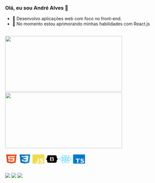 ### Olá, eu sou André Alves 👋

- 🔭 Desenvolvo aplicações web com foco no front-end.
- 🌱 No momento estou aprimorando minhas habilidades com React.js

<br>
<div>
  <a href="https://github.com/andallves">
    <img width="380em" height="180em" src="https://github-readme-stats.vercel.app/api?username=andallves&count_private=true&show_icons=true&theme=tokyonighte">
    <img width="380em" height="180em" src="https://github-readme-stats.vercel.app/api/top-langs/?username=andallves&count_private=true&show_icons=true&theme=tokyonight&hide_progress=true">
  </a>
</div>

<div style="display: inline_block; margin: 0 auto"><br>
  <img align="center" alt="And-HTML" height="30" width="40" src="https://raw.githubusercontent.com/devicons/devicon/master/icons/html5/html5-original.svg">
  <img align="center" alt="And-CSS" height="30" width="40" src="https://raw.githubusercontent.com/devicons/devicon/master/icons/css3/css3-original.svg">    
  <img align="center" alt="And-Js" height="30" width="40" src="https://raw.githubusercontent.com/devicons/devicon/master/icons/javascript/javascript-plain.svg">
  <img align="center" alt="And-Ts" height="30" width="40" src="https://raw.githubusercontent.com/devicons/devicon/master/icons/bootstrap/bootstrap-plain.svg">
  <img align="center" alt="And-React" height="30" width="40" src="https://raw.githubusercontent.com/devicons/devicon/master/icons/react/react-original.svg">
  <img align="center" alt="And-Ts" height="30" width="40" src="https://raw.githubusercontent.com/devicons/devicon/master/icons/typescript/typescript-plain.svg">
</div>

##

<div> 
  <a href="https://instagram.com/andallves" target="_blank"><img src="https://img.shields.io/badge/-Instagram-%23E4405F?style=for-the-badge&logo=instagram&logoColor=white" target="_blank"></a>
  <a href = "andrealves10a@gmail.com"><img src="https://img.shields.io/badge/-Gmail-%23333?style=for-the-badge&logo=gmail&logoColor=white" target="_blank"></a>
  <a href="https://www.linkedin.com/in/andre_alves_pereira/" target="_blank"><img src="https://img.shields.io/badge/-LinkedIn-%230077B5?style=for-the-badge&logo=linkedin&logoColor=white" target="_blank"></a> 
  
</div>
